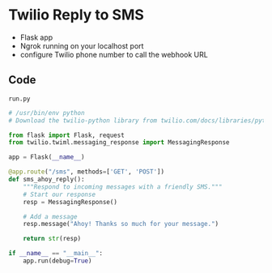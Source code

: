 # Twilio Reply to SMS

- Flask app
- Ngrok running on your localhost port
- configure Twilio phone number to call the webhook URL 

## Code

`run.py`

```python
# /usr/bin/env python
# Download the twilio-python library from twilio.com/docs/libraries/python

from flask import Flask, request
from twilio.twiml.messaging_response import MessagingResponse

app = Flask(__name__)

@app.route("/sms", methods=['GET', 'POST'])
def sms_ahoy_reply():
    """Respond to incoming messages with a friendly SMS."""
    # Start our response
    resp = MessagingResponse()

    # Add a message
    resp.message("Ahoy! Thanks so much for your message.")

    return str(resp)

if __name__ == "__main__":
    app.run(debug=True)
    
```
